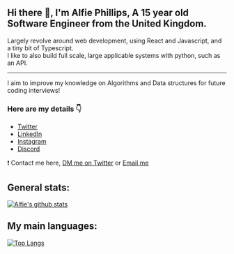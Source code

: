 ## Hi there 👋, I'm Alfie Phillips, A 15 year old Software Engineer from the United Kingdom.

Largely revolve around web development, using React and Javascript, and a tiny bit of Typescript. <br />
I like to also build full scale, large applicable systems with python, such as an API.
<hr />

I aim to improve my knowledge on Algorithms and Data structures for future coding interviews!

### Here are my details 👇
* [Twitter](https://twitter.com/alfiephillips)
* [LinkedIn](https://www.linkedin.com/in/alfiephillips/)
* [Instagram](https://www.instagram.com/alfieephillipss/)
* [Discord](https://discord.com/users/469240068591190020)

❗️ Contact me here, [DM me on Twitter](https://twitter.com/alfiephillips) or [Email me](mailto:mail@alfiephillips)
  
## General stats:
[![Alfie's github stats](https://github-readme-stats.vercel.app/api?username=alfiephillips&show_icons=true&count_private=true&include_all_commits=true&theme=react)](https://github.com/alfiephillips?tab=repositories)

## My main languages:
[![Top Langs](https://github-readme-stats.vercel.app/api/top-langs/?username=alfiephillips&layout=compact&langs_count=3&theme=react)](https://github.com/alfiephillips?tab=repositories)
